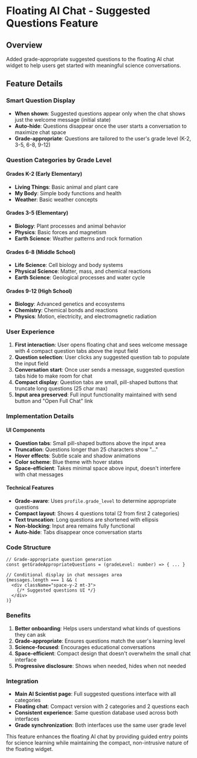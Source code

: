 # Floating AI Chat - Suggested Questions Feature

## Overview
Added grade-appropriate suggested questions to the floating AI chat widget to help users get started with meaningful science conversations.

## Feature Details

### Smart Question Display
- **When shown**: Suggested questions appear only when the chat shows just the welcome message (initial state)
- **Auto-hide**: Questions disappear once the user starts a conversation to maximize chat space
- **Grade-appropriate**: Questions are tailored to the user's grade level (K-2, 3-5, 6-8, 9-12)

### Question Categories by Grade Level

#### Grades K-2 (Early Elementary)
- **Living Things**: Basic animal and plant care
- **My Body**: Simple body functions and health
- **Weather**: Basic weather concepts

#### Grades 3-5 (Elementary)
- **Biology**: Plant processes and animal behavior
- **Physics**: Basic forces and magnetism
- **Earth Science**: Weather patterns and rock formation

#### Grades 6-8 (Middle School)
- **Life Science**: Cell biology and body systems
- **Physical Science**: Matter, mass, and chemical reactions
- **Earth Science**: Geological processes and water cycle

#### Grades 9-12 (High School)
- **Biology**: Advanced genetics and ecosystems
- **Chemistry**: Chemical bonds and reactions
- **Physics**: Motion, electricity, and electromagnetic radiation

### User Experience
1. **First interaction**: User opens floating chat and sees welcome message with 4 compact question tabs above the input field
2. **Question selection**: User clicks any suggested question tab to populate the input field
3. **Conversation start**: Once user sends a message, suggested question tabs hide to make room for chat
4. **Compact display**: Question tabs are small, pill-shaped buttons that truncate long questions (25 char max)
5. **Input area preserved**: Full input functionality maintained with send button and "Open Full Chat" link

### Implementation Details

#### UI Components
- **Question tabs**: Small pill-shaped buttons above the input area
- **Truncation**: Questions longer than 25 characters show "..." 
- **Hover effects**: Subtle scale and shadow animations
- **Color scheme**: Blue theme with hover states
- **Space-efficient**: Takes minimal space above input, doesn't interfere with chat messages

#### Technical Features
- **Grade-aware**: Uses `profile.grade_level` to determine appropriate questions
- **Compact layout**: Shows 4 questions total (2 from first 2 categories)
- **Text truncation**: Long questions are shortened with ellipsis
- **Non-blocking**: Input area remains fully functional
- **Auto-hide**: Tabs disappear once conversation starts

### Code Structure
```tsx
// Grade-appropriate question generation
const getGradeAppropriateQuestions = (gradeLevel: number) => { ... }

// Conditional display in chat messages area
{messages.length === 1 && (
  <div className="space-y-2 mt-3">
    {/* Suggested questions UI */}
  </div>
)}
```

### Benefits
1. **Better onboarding**: Helps users understand what kinds of questions they can ask
2. **Grade-appropriate**: Ensures questions match the user's learning level
3. **Science-focused**: Encourages educational conversations
4. **Space-efficient**: Compact design that doesn't overwhelm the small chat interface
5. **Progressive disclosure**: Shows when needed, hides when not needed

### Integration
- **Main AI Scientist page**: Full suggested questions interface with all categories
- **Floating chat**: Compact version with 2 categories and 2 questions each
- **Consistent experience**: Same question database used across both interfaces
- **Grade synchronization**: Both interfaces use the same user grade level

This feature enhances the floating AI chat by providing guided entry points for science learning while maintaining the compact, non-intrusive nature of the floating widget.
